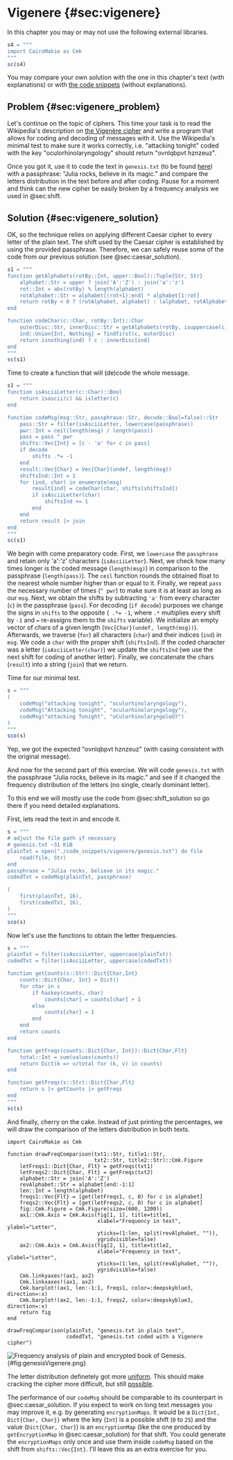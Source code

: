 # Vigenere {#sec:vigenere}

In this chapter you may or may not use the following external libraries.

```jl
s4 = """
import CairoMakie as Cmk
"""
sc(s4)
```

You may compare your own solution with the one in this chapter's text (with
explanations) or with [the code
snippets](https://github.com/b-lukaszuk/BS_wJ_eng/tree/main/code_snippets/vigenere)
(without explanations).

## Problem {#sec:vigenere_problem}

Let's continue on the topic of ciphers. This time your task is to read the
Wikipedia's description on [the Vigenère
cipher](https://en.wikipedia.org/wiki/Vigen%C3%A8re_cipher) and write a program
that allows for coding and decoding of messages with it. Use the Wikipedia's
minimal test to make sure it works correctly, i.e. "attacking tonight" coded
with the key "oculorhinolaryngology" should return "ovnlqbpvt hznzeuz".

Once you got it, use it to code the text in `genesis.txt` (to be found
[here](https://github.com/b-lukaszuk/BS_wJ_eng/tree/main/code_snippets/vigenere))
with a passphrase: "Julia rocks, believe in its magic." and compare the letters
distribution in the text before and after coding.  Pause for a moment and think
can the new cipher be easily broken by a frequency analysis we used in
@sec:shift.

## Solution {#sec:vigenere_solution}

OK, so the technique relies on applying different Caesar cipher to every letter
of the plain text. The shift used by the Caesar cipher is established by using
the provided passphrase. Therefore, we can safely reuse some of the code from
our previous solution (see @sec:caesar_solution).

```jl
s1 = """
function getAlphabets(rotBy::Int, upper::Bool)::Tuple{Str, Str}
    alphabet::Str = upper ? join('A':'Z') : join('a':'z')
    rot::Int = abs(rotBy) % length(alphabet)
    rotAlphabet::Str = alphabet[(rot+1):end] * alphabet[1:rot]
    return rotBy < 0 ? (rotAlphabet, alphabet) : (alphabet, rotAlphabet)
end

function codeChar(c::Char, rotBy::Int)::Char
    outerDisc::Str, innerDisc::Str = getAlphabets(rotBy, isuppercase(c))
    ind::Union{Int, Nothing} = findfirst(c, outerDisc)
    return isnothing(ind) ? c : innerDisc[ind]
end
"""
sc(s1)
```

Time to create a function that will (de)code the whole message.

```jl
s1 = """
function isAsciiLetter(c::Char)::Bool
    return isascii(c) && isletter(c)
end

function codeMsg(msg::Str, passphrase::Str, decode::Bool=false)::Str
    pass::Str = filter(isAsciiLetter, lowercase(passphrase))
    pwr::Int = ceil(length(msg) / length(pass))
    pass = pass ^ pwr
    shifts::Vec{Int} = [c - 'a' for c in pass]
    if decode
        shifts .*= -1
    end
    result::Vec{Char} = Vec{Char}(undef, length(msg))
    shiftsInd::Int = 1
    for (ind, char) in enumerate(msg)
        result[ind] = codeChar(char, shifts[shiftsInd])
        if isAsciiLetter(char)
            shiftsInd += 1
        end
    end
    return result |> join
end
"""
sc(s1)
```

We begin with come preparatory code. First, we `lowercase` the `passphrase` and
retain only 'a':'z' characters (`isAsciiLetter`). Next, we check how many times
longer is the coded message (`length(msg)`) in comparison to the passphrase
(`length(pass)`). The `ceil` function rounds the obtained float to the nearest
whole number higher than or equal to it. Finally, we repeat `pass` the necessary
number of times (`^ pwr`) to make sure it is at least as long as our
`msg`. Next, we obtain the shifts by subtracting `'a'` from every character
(`c`) in the passphrase (`pass`). For decoding (`if decode`) purposes we change
the signs in `shifts` to the opposite (` .*= -1`, where `.*` multiplies every
shift by `-1` and `=` re-assigns them to the `shifts` variable). We initialize
an empty vector of chars of a given length (`Vec{Char}(undef,
length(msg))`). Afterwards, we traverse (`for`) all characters (`char`) and
their indices (`ind`) in `msg`. We code a `char` with the proper shift
(`shiftsInd`). If the coded character was a letter (`isAsciiLetter(char)`) we
update the `shiftsInd` (we use the next shift for coding of another
letter). Finally, we concatenate the chars (`result`) into a string (`join`)
that we return.

Time for our minimal test.

```jl
s = """
(
	codeMsg("attacking tonight", "oculorhinolaryngology"),
	codeMsg("Attacking tonight", "oculorhinolaryngology"),
	codeMsg("attacking Tonight", "oCulorhinolaryngoloGY")
)
"""
sco(s)
```

Yep, we got the expected "ovnlqbpvt hznzeuz" (with casing consistent with the
original message).

And now for the second part of this exercise. We will code `genesis.txt` with
the passphrase "Julia rocks, believe in its magic." and see if it changed the
frequency distribution of the letters (no single, clearly dominant letter).

To this end we will mostly use the code from @sec:shift_solution so go there if
you need detailed explanations.

First, lets read the text in and encode it.

```jl
s = """
# adjust the file path if necessary
# genesis.txt ~31 KiB
plainTxt = open("./code_snippets/vigenere/genesis.txt") do file
    read(file, Str)
end
passphrase = "Julia rocks, believe in its magic."
codedTxt = codeMsg(plainTxt, passphrase)

(
	first(plainTxt, 16),
	first(codedTxt, 16),
)
"""
sco(s)
```

Now let's use the functions to obtain the letter frequencies.

```jl
s = """
plainTxt = filter(isAsciiLetter, uppercase(plainTxt))
codedTxt = filter(isAsciiLetter, uppercase(codedTxt))

function getCounts(s::Str)::Dict{Char,Int}
    counts::Dict{Char, Int} = Dict()
    for char in s
        if haskey(counts, char)
            counts[char] = counts[char] + 1
        else
            counts[char] = 1
        end
    end
    return counts
end

function getFreqs(counts::Dict{Char, Int})::Dict{Char,Flt}
    total::Int = sum(values(counts))
    return Dict(k => v/total for (k, v) in counts)
end

function getFreqs(s::Str)::Dict{Char,Flt}
    return s |> getCounts |> getFreqs
end
"""
sc(s)
```

And finally, cherry on the cake. Instead of just printing the percentages, we
will draw the comparison of the letters distribution in both texts.

```
import CairoMakie as Cmk

function drawFreqComparison(txt1::Str, title1::Str,
                            txt2::Str, title2::Str)::Cmk.Figure
    letFreqs1::Dict{Char, Flt} = getFreqs(txt1)
    letFreqs2::Dict{Char, Flt} = getFreqs(txt2)
    alphabet::Str = join('A':'Z')
    revAlphabet::Str = alphabet[end:-1:1]
    len::Int = length(alphabet)
    freqs1::Vec{Flt} = [get(letFreqs1, c, 0) for c in alphabet]
    freqs2::Vec{Flt} = [get(letFreqs2, c, 0) for c in alphabet]
    fig::Cmk.Figure = Cmk.Figure(size=(600, 1200))
    ax1::Cmk.Axis = Cmk.Axis(fig[1, 1], title=title1,
                             xlabel="Frequency in text", ylabel="Letter",
                             yticks=(1:len, split(revAlphabet, "")),
                             ygridvisible=false)
    ax2::Cmk.Axis = Cmk.Axis(fig[2, 1], title=title2,
                             xlabel="Frequency in text", ylabel="Letter",
                             yticks=(1:len, split(revAlphabet, "")),
                             ygridvisible=false)
    Cmk.linkyaxes!(ax1, ax2)
    Cmk.linkxaxes!(ax1, ax2)
    Cmk.barplot!(ax1, len:-1:1, freqs1, color=:deepskyblue3, direction=:x)
    Cmk.barplot!(ax2, len:-1:1, freqs2, color=:deepskyblue3, direction=:x)
    return fig
end

drawFreqComparison(plainTxt, "genesis.txt in plain text",
                   codedTxt, "genesis.txt coded with a Vigenere cipher")
```

![Frequency analysis of plain and encrypted book of Genesis.](./images/genesisVigenere.png){#fig:genesisVigenere.png}

The letter distribution definetely got more
[uniform](https://en.wikipedia.org/wiki/Discrete_uniform_distribution). This
should make cracking the cipher more difficult, but still
[possible](https://en.wikipedia.org/wiki/Vigen%C3%A8re_cipher#Cryptanalysis).

The performance of our `codeMsg` should be comparable to its counterpart in
@sec:caesar_solution. If you expect to work on long text messages you may
improve it, e.g. by generating `encryptionMaps`. It would be a `Dict{Int,
Dict{Char, Char}}` where the key (`Int`) is a possible shift (`0` to `25`) and
the value (`Dict{Char, Char}`) is an `encryptionMap` (like the one produced by
`getEncryptionMap` in @sec:caesar_solution) for that shift. You could generate
the `encryptionMaps` only once and use them inside `codeMsg` based on the shift
from `shifts::Vec{Int}`. I'll leave this as an extra exercise for you.
